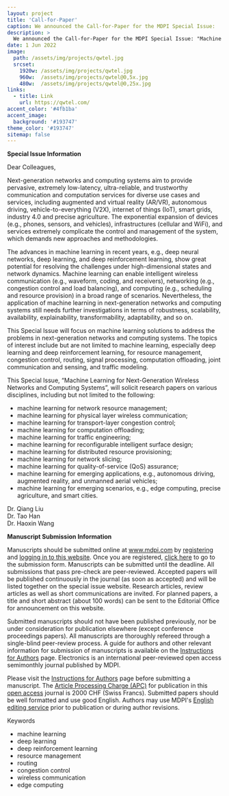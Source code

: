 ```yaml
---
layout: project
title: 'Call-for-Paper'
caption: We announced the Call-for-Paper for the MDPI Special Issue:
description: >
  We announced the Call-for-Paper for the MDPI Special Issue: "Machine Learning for Next-Generation Wireless Networks and Computing Systems". Researchers from all fields are encouraged to submit their papers by Dec. 10, 2022.
date: 1 Jun 2022
image: 
  path: /assets/img/projects/qwtel.jpg
  srcset: 
    1920w: /assets/img/projects/qwtel.jpg
    960w:  /assets/img/projects/qwtel@0,5x.jpg
    480w:  /assets/img/projects/qwtel@0,25x.jpg
links:
  - title: Link
    url: https://qwtel.com/
accent_color: '#4fb1ba'
accent_image:
  background: '#193747'
theme_color: '#193747'
sitemap: false
---
```


**Special Issue Information**

Dear Colleagues,

Next-generation networks and computing systems aim to provide pervasive, extremely low-latency, ultra-reliable, and trustworthy communication and computation services for diverse use cases and services, including augmented and virtual reality (AR/VR), autonomous driving, vehicle-to-everything (V2X), internet of things (IoT), smart grids, industry 4.0 and precise agriculture. The exponential expansion of devices (e.g., phones, sensors, and vehicles), infrastructures (cellular and WiFi), and services extremely complicate the control and management of the system, which demands new approaches and methodologies.

The advances in machine learning in recent years, e.g., deep neural networks, deep learning, and deep reinforcement learning, show great potential for resolving the challenges under high-dimensional states and network dynamics. Machine learning can enable intelligent wireless communication (e.g., waveform, coding, and receivers), networking (e.g., congestion control and load balancing), and computing (e.g., scheduling and resource provision) in a broad range of scenarios. Nevertheless, the application of machine learning in next-generation networks and computing systems still needs further investigations in terms of robustness, scalability, availability, explainability, transformability, adaptability, and so on.

This Special Issue will focus on machine learning solutions to address the problems in next-generation networks and computing systems. The topics of interest include but are not limited to machine learning, especially deep learning and deep reinforcement learning, for resource management, congestion control, routing, signal processing, computation offloading, joint communication and sensing, and traffic modeling.

This Special Issue, “Machine Learning for Next-Generation Wireless Networks and Computing Systems”, will solicit research papers on various disciplines, including but not limited to the following:

- machine learning for network resource management;
- machine learning for physical layer wireless communication;
- machine learning for transport-layer congestion control;
- machine learning for computation offloading;
- machine learning for traffic engineering;
- machine learning for reconfigurable intelligent surface design;
- machine learning for distributed resource provisioning;
- machine learning for network slicing;
- machine learning for quality-of-service (QoS) assurance;
- machine learning for emerging applications, e.g., autonomous driving, augmented reality, and unmanned aerial vehicles;
- machine learning for emerging scenarios, e.g., edge computing, precise agriculture, and smart cities.

Dr. Qiang Liu <br>
Dr. Tao Han <br>
Dr. Haoxin Wang <br>

**Manuscript Submission Information**

Manuscripts should be submitted online at www.mdpi.com by [registering](https://susy.mdpi.com/) and [logging in to this website](https://login.mdpi.com/login?_target_path=https%3A%2F%2Fwww.mdpi.com%2Fuser%2Flogin%3FauthAll%3Dtrue). Once you are registered, [click here](https://login.mdpi.com/login?_target_path=https%3A%2F%2Fsusy.mdpi.com%2Fuser%2Flogin%3FauthAll%3Dtrue) to go to the submission form. Manuscripts can be submitted until the deadline. All submissions that pass pre-check are peer-reviewed. Accepted papers will be published continuously in the journal (as soon as accepted) and will be listed together on the special issue website. Research articles, review articles as well as short communications are invited. For planned papers, a title and short abstract (about 100 words) can be sent to the Editorial Office for announcement on this website.

Submitted manuscripts should not have been published previously, nor be under consideration for publication elsewhere (except conference proceedings papers). All manuscripts are thoroughly refereed through a single-blind peer-review process. A guide for authors and other relevant information for submission of manuscripts is available on the [Instructions for Authors](https://login.mdpi.com/login?_target_path=https%3A%2F%2Fsusy.mdpi.com%2Fuser%2Flogin%3FauthAll%3Dtrue) page. Electronics is an international peer-reviewed open access semimonthly journal published by MDPI.

Please visit the [Instructions for Authors](https://login.mdpi.com/login?_target_path=https%3A%2F%2Fsusy.mdpi.com%2Fuser%2Flogin%3FauthAll%3Dtrue) page before submitting a manuscript. The [Article Processing Charge (APC)](https://www.mdpi.com/about/apc) for publication in this [open access](https://www.mdpi.com/about/openaccess) journal is 2000 CHF (Swiss Francs). Submitted papers should be well formatted and use good English. Authors may use MDPI's [English editing service](https://www.mdpi.com/authors/english) prior to publication or during author revisions.

Keywords
- machine learning
- deep learning
- deep reinforcement learning
- resource management
- routing
- congestion control
- wireless communication
- edge computing